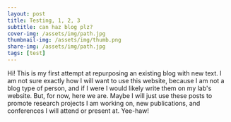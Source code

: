 ```yaml
---
layout: post
title: Testing, 1, 2, 3
subtitle: can haz blog plz?
cover-img: /assets/img/path.jpg
thumbnail-img: /assets/img/thumb.png
share-img: /assets/img/path.jpg
tags: [test]
---
```

Hi! This is my first attempt at repurposing an existing blog with new text. I am not sure exactly how I will want to use this website, because I am not a blog type of person, and if I were I would likely write them on my lab's website. But, for now, here we are. Maybe I will just use these posts to promote research projects I am working on, new publications, and conferences I will attend or present at. Yee-haw!

